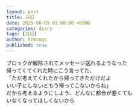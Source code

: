 ```yaml
---
layout: post
title: 日記
date: 2025-06-09 01:00:00 +0900
categories: diary
tags: [日記]
author: hrmcngs
published: true
---
```

ブロックが解除されてメッセージ送れるようなった  
帰ってくてくれた時にこう言ってた、  
「ただ考えてくれたから帰ってきただけだよ  
いい子にしないともう帰ってこないからね」  
だから考えるようにしよう、どんなに都合が悪くても  
いなくなってほしくないから  
